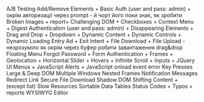 A/B Testing
Add/Remove Elements +
Basic Auth (user and pass: admin) + окрім авторизації через prompt - й чорт його поки знає, як зробити
Broken Images + report+
Challenging DOM +
Checkboxes +
Context Menu +
Digest Authentication (user and pass: admin) +
Disappearing Elements +
Drag and Drop +
Dropdown +
Dynamic Content +
Dynamic Controls +
Dynamic Loading
Entry Ad +
Exit Intent +
File Download +
File Upload - незрозуміло як окрім через буфер робити завантаження drag&drop
Floating Menu
Forgot Password +
Form Authentication +
Frames +
Geolocation +
Horizontal Slider +
Hovers +
Infinite Scroll +
Inputs +
JQuery UI Menus +
JavaScript Alerts +
JavaScript onload event error
Key Presses
Large & Deep DOM
Multiple Windows
Nested Frames
Notification Messages
Redirect Link
Secure File Download
Shadow DOM
Shifting Content + (except list)
Slow Resources
Sortable Data Tables
Status Codes +
Typos + reports
WYSIWYG Editor